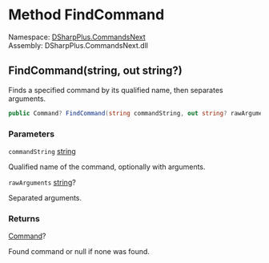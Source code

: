 # Method FindCommand

Namespace: [DSharpPlus.CommandsNext](DSharpPlus.CommandsNext.md)  
Assembly: DSharpPlus.CommandsNext.dll

## <a id="DSharpPlus_CommandsNext_CommandsNextExtension_FindCommand_System_String_System_String__"></a>FindCommand\(string, out string?\)

Finds a specified command by its qualified name, then separates arguments.

```csharp
public Command? FindCommand(string commandString, out string? rawArguments)
```

### Parameters

`commandString` [string](https://learn.microsoft.com/dotnet/api/system.string)

Qualified name of the command, optionally with arguments.

`rawArguments` [string](https://learn.microsoft.com/dotnet/api/system.string)?

Separated arguments.

### Returns

[Command](DSharpPlus.CommandsNext.Command.md)?

Found command or null if none was found.

